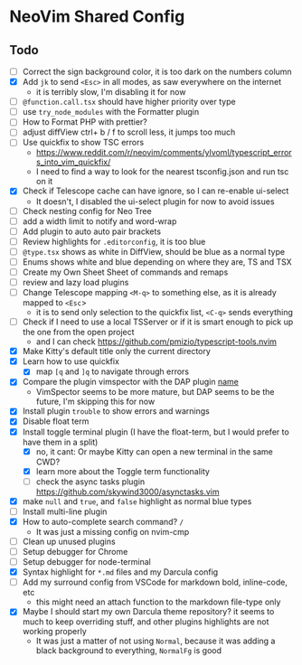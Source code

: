 # NeoVim Shared Config

## Todo

-   [ ] Correct the sign background color, it is too dark on the numbers column
-   [x] Add `jk` to send `<Esc>` in all modes, as saw everywhere on the internet
    -   it is terribly slow, I'm disabling it for now
-   [ ] `@function.call.tsx` should have higher priority over type
-   [ ] use `try_node_modules` with the Formatter plugin
-   [ ] How to Format PHP with prettier?
-   [ ] adjust diffView ctrl+ b / f to scroll less, it jumps too much
-   [ ] Use quickfix to show TSC errors
    -   https://www.reddit.com/r/neovim/comments/ylvoml/typescript_errors_into_vim_quickfix/
    -   I need to find a way to look for the nearest tsconfig.json and run tsc on it
-   [x] Check if Telescope cache can have ignore, so I can re-enable ui-select
    -   It doesn't, I disabled the ui-select plugin for now to avoid issues
-   [ ] Check nesting config for Neo Tree
-   [ ] add a width limit to notify and word-wrap
-   [ ] Add plugin to auto auto pair brackets
-   [ ] Review highlights for `.editorconfig`, it is too blue
-   [ ] `@type.tsx` shows as white in DiffView, should be blue as a normal type
-   [ ] Enums shows white and blue depending on where they are, TS and TSX
-   [ ] Create my Own Sheet Sheet of commands and remaps
-   [ ] review and lazy load plugins
-   [ ] Change Telescope mapping `<M-q>` to something else, as it is already mapped to `<Esc`>
    -   it is to send only selection to the quickfix list, `<C-q>` sends everything
-   [ ] Check if I need to use a local TSServer or if it is smart enough to pick up the one from the open project
    -   and I can check https://github.com/pmizio/typescript-tools.nvim
-   [x] Make Kitty's default title only the current directory
-   [x] Learn how to use quickfix
    -   [x] map `[q` and `]q` to navigate through errors
-   [x] Compare the plugin vimspector with the DAP plugin [name](https://github.com/puremourning/vimspector)
    -   VimSpector seems to be more mature, but DAP seems to be the future, I'm skipping this for now
-   [x] Install plugin `trouble` to show errors and warnings
-   [x] Disable float term
-   [x] Install toggle terminal plugin (I have the float-term, but I would prefer to have them in a split)
    -   [x] no, it cant: Or maybe Kitty can open a new terminal in the same CWD?
    -   [x] learn more about the Toggle term functionality
    -   [ ] check the async tasks plugin https://github.com/skywind3000/asynctasks.vim
-   [x] make `null` and `true`, and `false` highlight as normal blue types
-   [ ] Install multi-line plugin
-   [x] How to auto-complete search command? `/ `
    -   It was just a missing config on nvim-cmp
-   [ ] Clean up unused plugins
-   [ ] Setup debugger for Chrome
-   [ ] Setup debugger for node-terminal
-   [x] Syntax highlight for `*.md` files and my Darcula config
-   [ ] Add my surround config from VSCode for markdown bold, inline-code, etc
    -   this might need an attach function to the markdown file-type only
-   [x] Maybe I should start my own Darcula theme repository? it seems to much to keep overriding stuff, and other plugins highlights are not working properly
    -   It was just a matter of not using `Normal`, because it was adding a black background to everything, `NormalFg` is good
